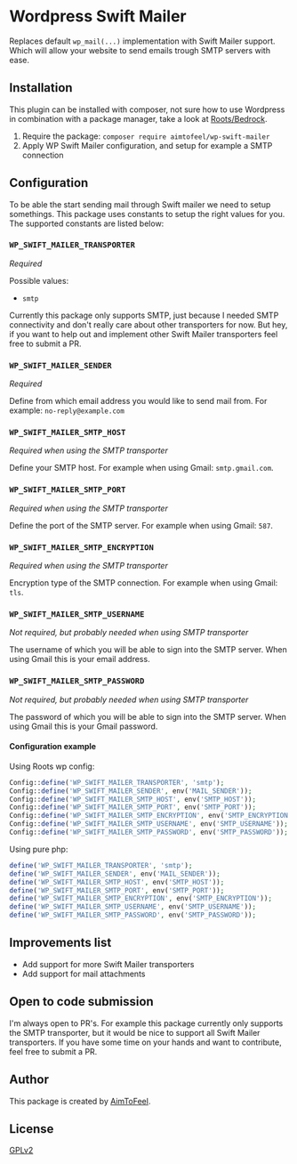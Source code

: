 # Wordpress Swift Mailer
Replaces default `wp_mail(...)` implementation with Swift Mailer support. Which will allow your website to send emails trough SMTP servers with ease.

## Installation
This plugin can be installed with composer, not sure how to use Wordpress in combination with a package manager, take a look at [Roots/Bedrock](https://roots.io/bedrock/).

1. Require the package: `composer require aimtofeel/wp-swift-mailer`
2. Apply WP Swift Mailer configuration, and setup for example a SMTP connection 

## Configuration
To be able the start sending mail through Swift mailer we need to setup somethings. This package uses constants to setup the right values for you. The supported constants are listed below:

### `WP_SWIFT_MAILER_TRANSPORTER`
*Required*

Possible values:
* `smtp`

Currently this package only supports SMTP, just because I needed SMTP connectivity and don't really care about other transporters for now. But hey, if you want to help out and implement other Swift Mailer transporters feel free to submit a PR. 

### `WP_SWIFT_MAILER_SENDER`
*Required*

Define from which email address you would like to send mail from. For example: `no-reply@example.com`

### `WP_SWIFT_MAILER_SMTP_HOST`
*Required when using the SMTP transporter*

Define your SMTP host. For example when using Gmail: `smtp.gmail.com`.

### `WP_SWIFT_MAILER_SMTP_PORT`
*Required when using the SMTP transporter*

Define the port of the SMTP server. For example when using Gmail: `587`.

### `WP_SWIFT_MAILER_SMTP_ENCRYPTION`
*Required when using the SMTP transporter*

Encryption type of the SMTP connection. For example when using Gmail: `tls`. 

### `WP_SWIFT_MAILER_SMTP_USERNAME`
*Not required, but probably needed when using SMTP transporter*

The username of which you will be able to sign into the SMTP server. When using Gmail this is your email address. 

### `WP_SWIFT_MAILER_SMTP_PASSWORD`
*Not required, but probably needed when using SMTP transporter*

The password of which you will be able to sign into the SMTP server. When using Gmail this is your Gmail password. 

#### Configuration example
Using Roots wp config:
```php
Config::define('WP_SWIFT_MAILER_TRANSPORTER', 'smtp');
Config::define('WP_SWIFT_MAILER_SENDER', env('MAIL_SENDER'));
Config::define('WP_SWIFT_MAILER_SMTP_HOST', env('SMTP_HOST'));
Config::define('WP_SWIFT_MAILER_SMTP_PORT', env('SMTP_PORT'));
Config::define('WP_SWIFT_MAILER_SMTP_ENCRYPTION', env('SMTP_ENCRYPTION'));
Config::define('WP_SWIFT_MAILER_SMTP_USERNAME', env('SMTP_USERNAME'));
Config::define('WP_SWIFT_MAILER_SMTP_PASSWORD', env('SMTP_PASSWORD'));
```

Using pure php:
```php
define('WP_SWIFT_MAILER_TRANSPORTER', 'smtp');
define('WP_SWIFT_MAILER_SENDER', env('MAIL_SENDER'));
define('WP_SWIFT_MAILER_SMTP_HOST', env('SMTP_HOST'));
define('WP_SWIFT_MAILER_SMTP_PORT', env('SMTP_PORT'));
define('WP_SWIFT_MAILER_SMTP_ENCRYPTION', env('SMTP_ENCRYPTION'));
define('WP_SWIFT_MAILER_SMTP_USERNAME', env('SMTP_USERNAME'));
define('WP_SWIFT_MAILER_SMTP_PASSWORD', env('SMTP_PASSWORD'));
```

## Improvements list
* Add support for more Swift Mailer transporters
* Add support for mail attachments

## Open to code submission
I'm always open to PR's. For example this package currently only supports the SMTP transporter, but it would be nice to support all Swift Mailer transporters. If you have some time on your hands and want to contribute, feel free to submit a PR.

## Author
This package is created by [AimToFeel](https://aimtofeel.com).

## License
[GPLv2](https://www.gnu.org/licenses/gpl-2.0.html)
